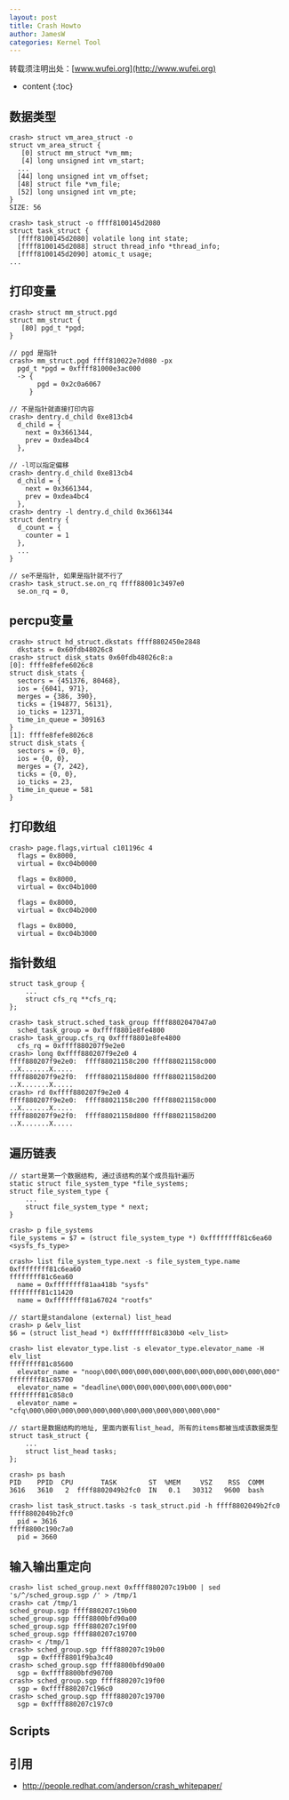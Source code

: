 ```yaml
---
layout: post
title: Crash Howto
author: JamesW
categories: Kernel Tool
---
```


转载须注明出处：[www.wufei.org](http://www.wufei.org)

* content 
{:toc}

## 数据类型

    crash> struct vm_area_struct -o
    struct vm_area_struct {
       [0] struct mm_struct *vm_mm;
       [4] long unsigned int vm_start;
	  ...
      [44] long unsigned int vm_offset;
      [48] struct file *vm_file;
      [52] long unsigned int vm_pte;
    }
    SIZE: 56

    crash> task_struct -o ffff8100145d2080
    struct task_struct {
      [ffff8100145d2080] volatile long int state;
      [ffff8100145d2088] struct thread_info *thread_info;
      [ffff8100145d2090] atomic_t usage;
	...

## 打印变量

    crash> struct mm_struct.pgd
    struct mm_struct {
       [80] pgd_t *pgd;
    }

	// pgd 是指针
    crash> mm_struct.pgd ffff810022e7d080 -px
      pgd_t *pgd = 0xffff81000e3ac000
      -> {
           pgd = 0x2c0a6067
         }

	// 不是指针就直接打印内容
	crash> dentry.d_child 0xe813cb4
      d_child = {
        next = 0x3661344,
        prev = 0xdea4bc4
      },

	// -l可以指定偏移
    crash> dentry.d_child 0xe813cb4
      d_child = {
        next = 0x3661344,
        prev = 0xdea4bc4
      },
    crash> dentry -l dentry.d_child 0x3661344
    struct dentry {
      d_count = {
        counter = 1
      },
	  ...
    }

	// se不是指针, 如果是指针就不行了
    crash> task_struct.se.on_rq ffff88001c3497e0
      se.on_rq = 0,

## percpu变量

    crash> struct hd_struct.dkstats ffff8802450e2848
      dkstats = 0x60fdb48026c8
    crash> struct disk_stats 0x60fdb48026c8:a
    [0]: ffffe8fefe6026c8
    struct disk_stats {
      sectors = {451376, 80468}, 
      ios = {6041, 971}, 
      merges = {386, 390}, 
      ticks = {194877, 56131}, 
      io_ticks = 12371, 
      time_in_queue = 309163
    }
    [1]: ffffe8fefe8026c8
    struct disk_stats {
      sectors = {0, 0}, 
      ios = {0, 0}, 
      merges = {7, 242}, 
      ticks = {0, 0}, 
      io_ticks = 23, 
      time_in_queue = 581
    }

## 打印数组

    crash> page.flags,virtual c101196c 4
      flags = 0x8000,
      virtual = 0xc04b0000
    
      flags = 0x8000,
      virtual = 0xc04b1000
    
      flags = 0x8000,
      virtual = 0xc04b2000
    
      flags = 0x8000,
      virtual = 0xc04b3000

## 指针数组

	struct task_group {
		...
		struct cfs_rq **cfs_rq;
	};

	crash> task_struct.sched_task_group ffff8802047047a0
	  sched_task_group = 0xffff8801e8fe4800
	crash> task_group.cfs_rq 0xffff8801e8fe4800
	  cfs_rq = 0xffff880207f9e2e0
	crash> long 0xffff880207f9e2e0 4
	ffff880207f9e2e0:  ffff88021158c200 ffff88021158c000   ..X.......X.....
	ffff880207f9e2f0:  ffff88021158d800 ffff88021158d200   ..X.......X.....
	crash> rd 0xffff880207f9e2e0 4
	ffff880207f9e2e0:  ffff88021158c200 ffff88021158c000   ..X.......X.....
	ffff880207f9e2f0:  ffff88021158d800 ffff88021158d200   ..X.......X.....

## 遍历链表

	// start是第一个数据结构, 通过该结构的某个成员指针遍历
	static struct file_system_type *file_systems;
	struct file_system_type {
		...
		struct file_system_type * next;
	}

	crash> p file_systems
	file_systems = $7 = (struct file_system_type *) 0xffffffff81c6ea60 <sysfs_fs_type>

	crash> list file_system_type.next -s file_system_type.name 0xffffffff81c6ea60
	ffffffff81c6ea60
	  name = 0xffffffff81aa418b "sysfs"
	ffffffff81c11420
	  name = 0xffffffff81a67024 "rootfs"

	// start是standalone (external) list_head
	crash> p &elv_list
	$6 = (struct list_head *) 0xffffffff81c830b0 <elv_list>

	crash> list elevator_type.list -s elevator_type.elevator_name -H elv_list
	ffffffff81c85600
	  elevator_name = "noop\000\000\000\000\000\000\000\000\000\000\000"
	ffffffff81c85700
	  elevator_name = "deadline\000\000\000\000\000\000\000"
	ffffffff81c858c0
	  elevator_name = "cfq\000\000\000\000\000\000\000\000\000\000\000\000"

	// start是数据结构的地址, 里面内嵌有list_head, 所有的items都被当成该数据类型
	struct task_struct {
		...
		struct list_head tasks;
	};

	crash> ps bash
    PID    PPID  CPU       TASK        ST  %MEM     VSZ    RSS  COMM
    3616   3610   2  ffff8802049b2fc0  IN   0.1   30312   9600  bash

	crash> list task_struct.tasks -s task_struct.pid -h ffff8802049b2fc0
	ffff8802049b2fc0
	  pid = 3616
	ffff8800c190c7a0
	  pid = 3660

## 输入输出重定向

	crash> list sched_group.next 0xffff880207c19b00 | sed 's/^/sched_group.sgp /' > /tmp/1
	crash> cat /tmp/1
	sched_group.sgp ffff880207c19b00
	sched_group.sgp ffff8800bfd90a00
	sched_group.sgp ffff880207c19f00
	sched_group.sgp ffff880207c19700
	crash> < /tmp/1
	crash> sched_group.sgp ffff880207c19b00
	  sgp = 0xffff8801f9ba3c40
	crash> sched_group.sgp ffff8800bfd90a00
	  sgp = 0xffff8800bfd90700
	crash> sched_group.sgp ffff880207c19f00
	  sgp = 0xffff880207c196c0
	crash> sched_group.sgp ffff880207c19700
	  sgp = 0xffff880207c197c0

## Scripts

## 引用

* http://people.redhat.com/anderson/crash_whitepaper/
